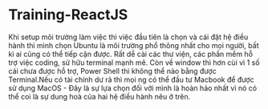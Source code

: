 # Training-ReactJS

Khi setup môi trường làm việc thì việc đầu tiên là chọn và cái đặt hệ điều hành thì mình chọn Ubuntu là môi trường phổ thông nhất cho mọi người, bất kì ai cũng có thể tiếp cận được. Rất dễ cài các thư viện, các phần mềm hỗ trợ việc coding, sử hữu terminal mạnh mẽ. Còn về window thì hơn cùi vì 1 số cái chưa được hỗ trợ, Power Shell thì không thể nào bằng được Terminal.Nếu có tài chính dư rả thì mọi ng có thể đầu tư Macbook để được sử dụng MacOS - Đây là sự lựa chọn đối với mình là hoàn hảo nhất vì nó có thể coi là sự dung hoà của hai hệ điều hành nêu ở trên.
